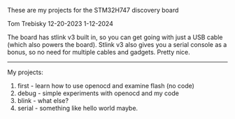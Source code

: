 These are my projects for the STM32H747 discovery board

Tom Trebisky  12-20-2023 1-12-2024

The board has stlink v3 built in, so you can get going with just a
USB cable (which also powers the board).  Stlink v3 also gives you
a serial console as a bonus, so no need for multiple cables and
gadgets.  Pretty nice.

***

My projects:

1. first - learn how to use openocd and examine flash (no code)
2. debug - simple experiments with openocd and my code
3. blink - what else?
4. serial - something like hello world maybe.


